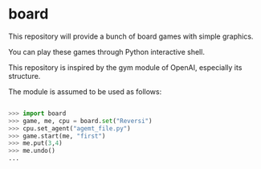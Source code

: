 # board
This repository will provide a bunch of board games with simple graphics.

You can play these games through Python interactive shell.

This repository is inspired by the gym module of OpenAI, especially its structure.


The module is assumed to be used as follows:
```python

>>> import board
>>> game, me, cpu = board.set("Reversi")
>>> cpu.set_agent("agemt_file.py")
>>> game.start(me, "first")
>>> me.put(3,4)
>>> me.undo()
...
```
